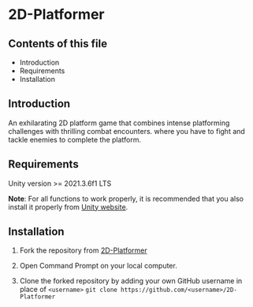 # 2D-Platformer

## Contents of this file

 - Introduction
 - Requirements
 - Installation
## Introduction

An exhilarating 2D platform game that combines intense platforming challenges with thrilling combat encounters. where you have to fight and tackle enemies to complete the platform. 

## Requirements

Unity version >= 2021.3.6f1 LTS

**Note**: For all functions to work properly, it is recommended that you also install it properly from [Unity website](https://unity.com/releases/editor/qa/lts-releases).

## Installation

1. Fork the repository from [2D-Platformer](https://github.com/bsoc-bitbyte/2D-Platformer)

2. Open Command Prompt on your local computer.

3. Clone the forked repository by adding your own GitHub username in place of `<username>`
`git clone https://github.com/<username>/2D-Platformer`


